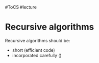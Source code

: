 #ToCS #lecture 

# Recursive algorithms
Recursive algorithms should be:
- short (efficient code)
- incorporated carefully ()